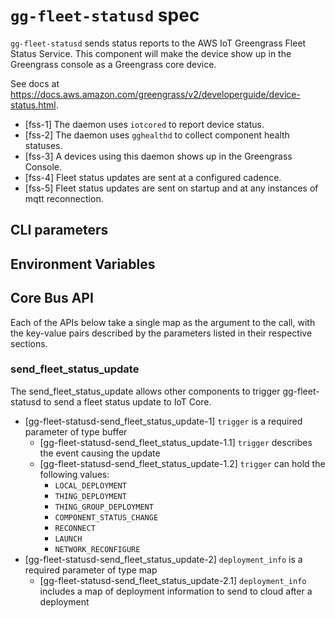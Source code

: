 # `gg-fleet-statusd` spec

`gg-fleet-statusd` sends status reports to the AWS IoT Greengrass Fleet Status
Service. This component will make the device show up in the Greengrass console
as a Greengrass core device.

See docs at
<https://docs.aws.amazon.com/greengrass/v2/developerguide/device-status.html>.

- [fss-1] The daemon uses `iotcored` to report device status.
- [fss-2] The daemon uses `gghealthd` to collect component health statuses.
- [fss-3] A devices using this daemon shows up in the Greengrass Console.
- [fss-4] Fleet status updates are sent at a configured cadence.
- [fss-5] Fleet status updates are sent on startup and at any instances of mqtt
  reconnection.

## CLI parameters

## Environment Variables

## Core Bus API

Each of the APIs below take a single map as the argument to the call, with the
key-value pairs described by the parameters listed in their respective sections.

### send_fleet_status_update

The send_fleet_status_update allows other components to trigger gg-fleet-statusd
to send a fleet status update to IoT Core.

- [gg-fleet-statusd-send_fleet_status_update-1] `trigger` is a required
  parameter of type buffer
  - [gg-fleet-statusd-send_fleet_status_update-1.1] `trigger` describes the
    event causing the update
  - [gg-fleet-statusd-send_fleet_status_update-1.2] `trigger` can hold the
    following values:
    - `LOCAL_DEPLOYMENT`
    - `THING_DEPLOYMENT`
    - `THING_GROUP_DEPLOYMENT`
    - `COMPONENT_STATUS_CHANGE`
    - `RECONNECT`
    - `LAUNCH`
    - `NETWORK_RECONFIGURE`
- [gg-fleet-statusd-send_fleet_status_update-2] `deployment_info` is a required
  parameter of type map
  - [gg-fleet-statusd-send_fleet_status_update-2.1] `deployment_info` includes a
    map of deployment information to send to cloud after a deployment
